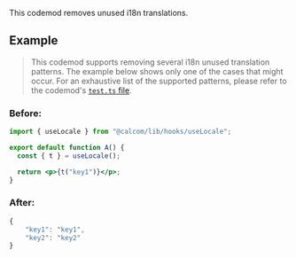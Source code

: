 This codemod removes unused i18n translations.

## Example

> This codemod supports removing several i18n unused translation patterns. The example below shows only one of the cases that might occur. For an exhaustive list of the supported patterns, please refer to the codemod's [`test.ts` file](./test.ts).

### Before:

```jsx
import { useLocale } from "@calcom/lib/hooks/useLocale";

export default function A() {
  const { t } = useLocale();

  return <p>{t("key1")}</p>;
}
```

### After:

```jsx
{
	"key1": "key1",
	"key2": "key2"
}
```
